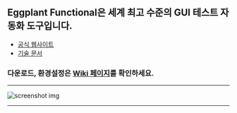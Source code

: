 ## Eggplant Functional은 세계 최고 수준의 GUI 테스트 자동화 도구입니다.
   * [공식 웹사이트](https://eggplant.io/)
   * [기술 문서](http://docs.testplant.com/eggplant-documentation-home.htm)
### 다운로드, 환경설정은 [Wiki 페이지](https://github.com/Kimrock/Eggplant-Functional/wiki)를 확인하세요.
------
![screenshot img](https://user-images.githubusercontent.com/42508143/54476640-02e3c100-4843-11e9-9bc9-049b0edfb730.png)
<br>

------
